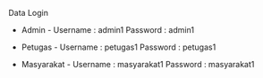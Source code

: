 Data Login

- Admin -
Username : admin1
Password : admin1

- Petugas -
Username : petugas1
Password : petugas1

- Masyarakat -
Username : masyarakat1
Password : masyarakat1
